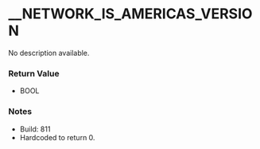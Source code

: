 # __NETWORK_IS_AMERICAS_VERSION

No description available.

### Return Value
* BOOL

### Notes
* Build: 811
* Hardcoded to return 0.


